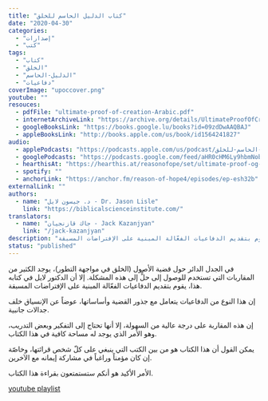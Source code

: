 ```yaml
---
title: "كتاب الدليل الحاسم للخلق"
date: "2020-04-30"
categories:
  - "إصدارات"
  - "كتب"
tags:
  - "كتاب"
  - "الخلق"
  - "الدليل-الحاسم"
  - "دفاعيات"
coverImage: "upoccover.png"
youtube: ""
resouces:
  - pdfFile: "ultimate-proof-of-creation-Arabic.pdf"
  - internetArchiveLink: "https://archive.org/details/UltimateProofOfCreationArabic/ultimate%20proof%20of%20creation%20Arabic%20PDF"
  - googleBooksLink: "https://books.google.lu/books?id=09zdDwAAQBAJ"
  - appleBooksLink: "http://books.apple.com/us/book/id1564241827"
audio:
  - applePodcasts: "https://podcasts.apple.com/us/podcast/الدليل-الحاسم-للخلق/id1547845596"
  - googlePodcasts: "https://podcasts.google.com/feed/aHR0cHM6Ly9hbmNob3IuZm0vcy81MTVjMjljNC9wb2RjYXN0L3Jzcw/episode/ZTI2YWNjYzgtZGRkMi00YmIxLThiNmMtZGQ1NDNhZWUyMmZm?sa=X&ved=0CAIQuIEEahcKEwjoqKXIm57wAhUAAAAAHQAAAAAQCA"
  - hearthisAt: "https://hearthis.at/reasonofope/set/ultimate-proof-og-creation-arabic/"
  - spotify: ""
  - anchorLink: "https://anchor.fm/reason-of-hope4/episodes/ep-esh32b"
externalLink: ""
authors:
  - name: "د. جيسون لايل - Dr. Jason Lisle"
    link: "https://biblicalscienceinstitute.com/"
translators:
  - name: "جاك قازنجيان - Jack Kazanjyan"
    link: "/jack-kazanjyan"
description: "في الجدل الدائر حول قضية الأصول (الخلق في مواجهة التطور)، يوجد الكثير من المقاربات التي تستخدم للوصول إلى حلٍّ إلى هذه المشكلة. إلا أن الدكتور لايل في كتابه هذا، يقوم بتقديم الدفاعيات الفعّالة المبنية على الإفتراضات المسبقة."
status: "published"
---
```


في الجدل الدائر حول قضية الأصول (الخلق في مواجهة التطور)، يوجد الكثير من المقاربات التي تستخدم للوصول إلى حلٍّ إلى هذه المشكلة. إلا أن الدكتور لايل في كتابه هذا، يقوم بتقديم الدفاعيات الفعّالة المبنية على الإفتراضات المسبقة.

إن هذا النوع من الدفاعيات يتعامل مع جذور القضية وأساساتها، عوضاً عن الإنسياق خلف جدالات جانبية.

إن هذه المقاربة على درجة عالية من السهولة، إلا أنها تحتاج إلى التفكير وبعض التدريب، وهو الأمر الذي يوجد له مساحة كافية في هذا الكتاب.

يمكن القول أن هذا الكتاب هو من بين الكتب التي ينبغي على كلّ شخص قرائتها، وخاصّة إن كان مؤمناً وراغباً في مشاركة إيمانه مع الآخرين.

الأمر الأكيد هو أنكم ستستمتعون بقراءة هذا الكتاب.

[youtube playlist](https://www.youtube.com/playlist?list=PLlToIY3-KqMD7bDJXJFzlvRdTwyNZC_RO)
